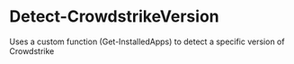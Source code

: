 # Detect-CrowdstrikeVersion
Uses a custom function (Get-InstalledApps) to detect a specific version of Crowdstrike
